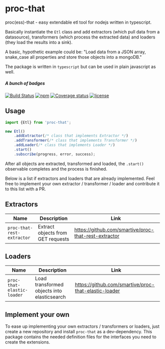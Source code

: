 # proc-that
proc(ess)-that - easy extendable etl tool for nodejs written in typescript.

Basically instantiate the `Etl` class and add extractors (which pull data from a datasource), transformers (which process the extracted data) and loaders (they load the results into a sink).

A basic, hypothetic example could be: "Load data from a JSON array, snake_case all properties and store those objects into a mongoDB."

The package is written in `typescript` but can be used in plain javascript as well. 

##### A bunch of badges

[![Build Status](https://travis-ci.org/smartive/proc-that.svg?maxAge=3600)](https://travis-ci.org/smartive/proc-that) [![npm](https://img.shields.io/npm/v/proc-that.svg?maxAge=3600)](https://www.npmjs.com/package/proc-that) [![Coverage status](https://img.shields.io/coveralls/smartive/proc-that.svg?maxAge=3600)](https://coveralls.io/github/smartive/proc-that) [![license](https://img.shields.io/github/license/smartive/proc-that.svg?maxAge=2592000)](https://github.com/smartive/proc-that)

## Usage

```typescript
import {Etl} from 'proc-that';

new Etl()
    .addExtractor(/* class that implements Extractor */)
    .addTransformer(/* class that implements Transformer */)
    .addLoader(/* class that implements Loader */)
    .start()
    .subscribe(progress, error, success);
```

After all objects are extracted, transformed and loaded, the `.start()` observable completes and the process is finished.

Below is a list if extractors and loaders that are already implemented. Feel free to implement your own extractor / transformer / loader and contribute it to this list with a PR.

## Extractors

 Name                           | Description                                      | Link 
--------------------------------|--------------------------------------------------|-------------------------------------------------------
 `proc-that-rest-extractor`     | Extract objects from GET requests                | https://github.com/smartive/proc-that-rest-extractor

## Loaders

 Name                           | Description                                      | Link 
--------------------------------|--------------------------------------------------|-------------------------------------------------------
 `proc-that-elastic-loader`     | Load transformed objects into elasticsearch      | https://github.com/smartive/proc-that-elastic-loader

## Implement your own

To ease up implementing your own extractors / transformers or loaders, just create a new repository and install `proc-that` as a dev-dependency. This package contains the needed definition files for the interfaces you need to create the extensions.
